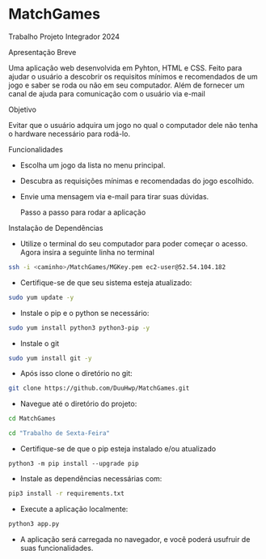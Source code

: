# MatchGames
Trabalho Projeto Integrador 2024

Apresentação Breve

  Uma aplicação web desenvolvida em Pyhton, HTML e CSS. Feito para ajudar o usuário a descobrir os requisitos mínimos e recomendados de um jogo e saber se roda ou não em seu computador. Além de fornecer um canal de ajuda para comunicação com o usuário via e-mail

Objetivo

  Evitar que o usuário adquira um jogo no qual o computador dele não tenha o hardware necessário para rodá-lo.

Funcionalidades

 - Escolha um jogo da lista no menu principal.
 - Descubra as requisições mínimas e recomendadas do jogo escolhido.
 - Envie uma mensagem via e-mail para tirar suas dúvidas.

   Passo a passo para rodar a aplicação

Instalação de Dependências

  - Utilize o terminal do seu computador para poder começar o acesso. Agora insira a seguinte linha no terminal
 ```bash
ssh -i <caminho>/MatchGames/MGKey.pem ec2-user@52.54.104.182
```
  - Certifique-se de que seu sistema esteja atualizado:
 ```bash
sudo yum update -y
```
  - Instale o pip e o python se necessário:
```bash
sudo yum install python3 python3-pip -y
```
  - Instale o git
```bash
sudo yum install git -y
```
  - Após isso clone o diretório no git:
```bash
git clone https://github.com/DuuHwp/MatchGames.git
```
  - Navegue até o diretório do projeto:
```bash
cd MatchGames
```

```bash
cd "Trabalho de Sexta-Feira"
```
  - Certifique-se de que o pip esteja instalado e/ou atualizado
```
python3 -m pip install --upgrade pip
```
  - Instale as dependências necessárias com:
```bash
pip3 install -r requirements.txt
```
  - Execute a aplicação localmente:
```bash
python3 app.py
```
  - A aplicação será carregada no navegador, e você poderá usufruir de suas funcionalidades.
